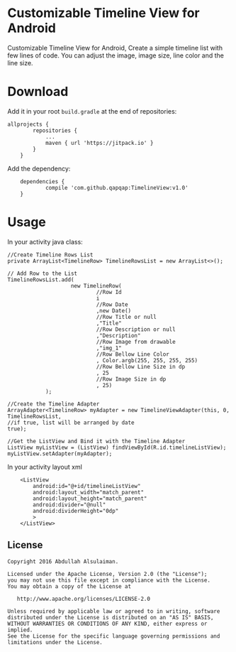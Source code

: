 # Customizable Timeline View for Android
Customizable Timeline View for Android, Create a simple timeline list with few lines of code. You can adjust the image, image size, line color and the line size.

# Download
Add it in your root `build.gradle` at the end of repositories:

```
allprojects {
		repositories {
			...
			maven { url 'https://jitpack.io' }
		}
	}
```
Add the dependency:

```
	dependencies {
	        compile 'com.github.qapqap:TimelineView:v1.0'
	}
```

# Usage

In your activity java class:
```
//Create Timeline Rows List
private ArrayList<TimelineRow> TimelineRowsList = new ArrayList<>();

// Add Row to the List
TimelineRowsList.add(
                    new TimelineRow(
                            //Row Id
                            i
                            //Row Date
                            ,new Date()
                            //Row Title or null
                            ,"Title"
                            //Row Description or null
                            ,"Description"
                            //Row Image from drawable
                            ,"img_1"
                            //Row Bellow Line Color
                            , Color.argb(255, 255, 255, 255)
                            //Row Bellow Line Size in dp
                            , 25
                            //Row Image Size in dp
                            , 25)
            );

//Create the Timeline Adapter
ArrayAdapter<TimelineRow> myAdapter = new TimelineViewAdapter(this, 0, TimelineRowsList,
//if true, list will be arranged by date
true);

//Get the ListView and Bind it with the Timeline Adapter
ListView myListView = (ListView) findViewById(R.id.timelineListView);
myListView.setAdapter(myAdapter);
```

In your activity layout xml
```
    <ListView
        android:id="@+id/timelineListView"
        android:layout_width="match_parent"
        android:layout_height="match_parent"
        android:divider="@null"
        android:dividerHeight="0dp"
        >
    </ListView>
```

License
--------

    Copyright 2016 Abdullah Alsulaiman.

    Licensed under the Apache License, Version 2.0 (the "License");
    you may not use this file except in compliance with the License.
    You may obtain a copy of the License at

       http://www.apache.org/licenses/LICENSE-2.0

    Unless required by applicable law or agreed to in writing, software
    distributed under the License is distributed on an "AS IS" BASIS,
    WITHOUT WARRANTIES OR CONDITIONS OF ANY KIND, either express or implied.
    See the License for the specific language governing permissions and
    limitations under the License.
